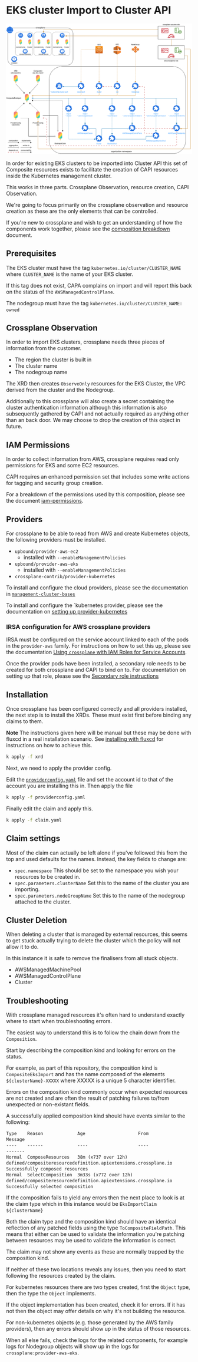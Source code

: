 # EKS cluster Import to Cluster API

![Crossplane to ClusterAPI relationships](./docs/images/crossplane-capi-relationships.png)

In order for existing EKS clusters to be imported into Cluster API this
set of Composite resources exists to facilitate the creation of CAPI resources
inside the Kubernetes management cluster.

This works in three parts. Crossplane Observation, resource creation, CAPI
Observation.

We're going to focus primarily on the crossplane observation and resource
creation as these are the only elements that can be controlled.

If you're new to crossplane and wish to get an understanding of how the
components work together, please see the [composition breakdown](./docs/composition-breakdown.md)
document.

## Prerequisites

The EKS cluster must have the tag `kubernetes.io/cluster/CLUSTER_NAME` where
`CLUSTER_NAME` is the name of your EKS cluster.

If this tag does not exist, CAPA complains on import and will report this back
on the status of the `AWSManagedControlPlane`.

The nodegroup must have the tag `kubernetes.io/cluster/CLUSTER_NAME: owned`

## Crossplane Observation

In order to import EKS clusters, crossplane needs three pieces of information
from the customer.

- The region the cluster is built in
- The cluster name
- The nodegroup name

The XRD then creates `ObserveOnly` resources for the EKS Cluster, the VPC
derived from the cluster and the Nodegroup.

Additionally to this crossplane will also create a secret containing the cluster
authentication information although this information is also subsequently
gathered by CAPI and not actually required as anything other than an back door.
We may choose to drop the creation of this object in future.

## IAM Permissions

In order to collect information from AWS, crossplane requires read only
permissions for EKS and some EC2 resources.

CAPI requires an enhanced permission set that includes some write actions for
tagging and security group creation.

For a breakdown of the permissions used by this composition, please see the
document [iam-permissions](./docs/iam-permissions.md).

## Providers

For crossplane to be able to read from AWS and create Kubernetes objects, the
following providers must be installed.

- `upbound/provider-aws-ec2`
  - installed with `--enableManagementPolicies`
- `upbound/provider-aws-eks`
  - installed with `--enableManagementPolicies`
- `crossplane-contrib/provider-kubernetes`

To install and configure the cloud providers, please see the documentation in
[`management-cluster-bases`](https://github.com/giantswarm/management-cluster-bases/tree/main/extras/crossplane)

To install and configure the `kubernetes provider, please see the documentation
on [setting up provider-kubernetes](./docs/install-kubernetes-provider.md)

### IRSA configuration for AWS crossplane providers

IRSA must be configured on the service account linked to each of the pods in the
`provider-aws` family. For instructions on how to set this up, please see the
documentation [Using `crossplane` with IAM Roles for Service Accounts](https://github.com/giantswarm/management-cluster-bases/tree/main/extras/crossplane/providers/upbound/aws#using-crossplane-with-iam-roles-for-service-accounts).

Once the provider pods have been installed, a secondary role needs to be created
for both crossplane and CAPI to bind on to. For documentation on setting up that
role, please see the [Secondary role instructions](./docs/secondary-role-instructions.md)

## Installation

Once crossplane has been configured correctly and all providers installed, the
next step is to  install the XRDs. These must exist first before binding any
claims to them.

**Note** The instructions given here will be manual but these may be done with
fluxcd in a real installation scenario. See [installing with fluxcd](./docs/installing-with-fluxcd.md)
for instructions on how to achieve this.

```bash
k apply -f xrd
```

Next, we need to apply the provider config.

Edit the [`providerconfig.yaml`](./providerconfig.yaml) file and set the account
id to that of the account you are installing this in. Then apply the file

```bash
k apply -f providerconfig.yaml
```

Finally edit the claim and apply this.

```bash
k apply -f claim.yaml
```

## Claim settings

Most of the claim can actually be left alone if you've followed this from the
top and used defaults for the names. Instead, the key fields to change are:

- `spec.namespace` This should be set to the namespace you wish your resources
  to be created in.
- `spec.parameters.clusterName` Set this to the name of the cluster you are
  importing.
- `spec.parameters.nodeGroupName` Set this to the name of the nodegroup attached
  to the cluster.

## Cluster Deletion

When deleting a cluster that is managed by external resources, this seems to get
stuck actually trying to delete the cluster which the policy will not allow it
to do.

In this instance it is safe to remove the finalisers from all stuck objects.

- AWSManagedMachinePool
- AWSManagedControlPlane
- Cluster

## Troubleshooting

With crossplane managed resources it's often hard to understand exactly where
to start when troubleshooting errors.

The easiest way to understand this is to follow the chain down from the
`Composition`.

Start by describing the composition kind and looking for errors on the status.

For example, as part of this repository, the composition kind is
`CompositeEksImport` and has the name composed of the elements `${clusterName}-XXXXX`
where XXXXX is a unique 5 character identifier.

Errors on the composition kind commonly occur when expected resources are not
created and are often the result of patching failures to/from unexpected or
non-existant fields.

A successfully applied composition kind should have events similar to the
following:

```nohighlight
Type    Reason             Age                    From                                                             Message
----    ------             ----                   ----                                                             -------
Normal  ComposeResources   38m (x737 over 12h)    defined/compositeresourcedefinition.apiextensions.crossplane.io  Successfully composed resources
Normal  SelectComposition  3m33s (x772 over 12h)  defined/compositeresourcedefinition.apiextensions.crossplane.io  Successfully selected composition
```

If the composition fails to yield any errors then the next place to look is at
the claim type which in this instance would be `EksImportClaim ${clusterName}`

Both the claim type and the composition kind should have an identical reflection
of any patched fields using the type `ToCompositeFieldPath`. This means that
either can be used to validate the information you're patching between resources
may be used to validate the information is correct.

The claim may not show any events as these are normally trapped by the
composition kind.

If neither of these two locations reveals any issues, then you need to start
following the resources created by the claim.

For kubernetes resources there are two types created, first the `Object` type,
then the type the `Object` implements.

If the object implementation has been created, check it for errors. If it has not
then the object may offer details on why it's not building the resource.

For non-kubernetes objects (e.g. those generated by the AWS family providers),
then any errors should show up in the status of those resources.

When all else fails, check the logs for the related components, for example
logs for Nodegroup objects will show up in the logs for
`crossplane:provider-aws-eks`.
